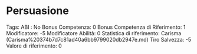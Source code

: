 # Persuasione

Tags: ABI
: No
Bonus Competenza: 0
Bonus Competenza di Riferimento: 1
Modificatore: -5
Modificatore  Abilità: 0
Statistica di riferimento: Carisma (Carisma%20374b7d7c81ad40a6bb9799020db2947e.md)
Tiro Salvezza: -5
Valore di riferimento: 0